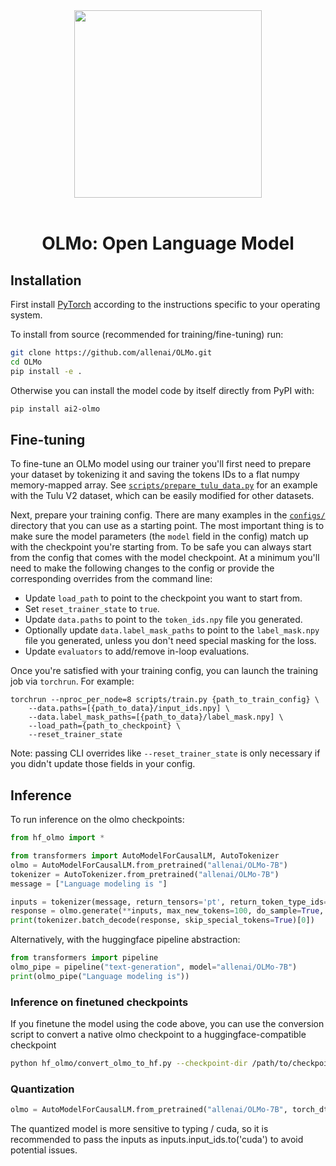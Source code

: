 <div align="center">
  <img src="https://github.com/allenai/OLMo/assets/8812459/774ac485-a535-4768-8f7c-db7be20f5cc3" width="300"/>
  <br>
  <br>
  <h1>OLMo: Open Language Model</h1>
</div>

## Installation

First install [PyTorch](https://pytorch.org) according to the instructions specific to your operating system.

To install from source (recommended for training/fine-tuning) run:

```bash
git clone https://github.com/allenai/OLMo.git
cd OLMo
pip install -e .
```

Otherwise you can install the model code by itself directly from PyPI with:

```bash
pip install ai2-olmo
```

## Fine-tuning

To fine-tune an OLMo model using our trainer you'll first need to prepare your dataset by tokenizing it and saving the tokens IDs to a flat numpy memory-mapped array. See [`scripts/prepare_tulu_data.py`](./scripts/prepare_tulu_data.py) for an example with the Tulu V2 dataset, which can be easily modified for other datasets.

Next, prepare your training config. There are many examples in the [`configs/`](./configs) directory that you can use as a starting point. The most important thing is to make sure the model parameters (the `model` field in the config) match up with the checkpoint you're starting from. To be safe you can always start from the config that comes with the model checkpoint. At a minimum you'll need to make the following changes to the config or provide the corresponding overrides from the command line:

- Update `load_path` to point to the checkpoint you want to start from.
- Set `reset_trainer_state` to `true`.
- Update `data.paths` to point to the `token_ids.npy` file you generated.
- Optionally update `data.label_mask_paths` to point to the `label_mask.npy` file you generated, unless you don't need special masking for the loss.
- Update `evaluators` to add/remove in-loop evaluations.

Once you're satisfied with your training config, you can launch the training job via `torchrun`. For example:

```
torchrun --nproc_per_node=8 scripts/train.py {path_to_train_config} \
    --data.paths=[{path_to_data}/input_ids.npy] \
    --data.label_mask_paths=[{path_to_data}/label_mask.npy] \
    --load_path={path_to_checkpoint} \
    --reset_trainer_state
```

Note: passing CLI overrides like `--reset_trainer_state` is only necessary if you didn't update those fields in your config.


## Inference

To run inference on the olmo checkpoints:

```python
from hf_olmo import *

from transformers import AutoModelForCausalLM, AutoTokenizer
olmo = AutoModelForCausalLM.from_pretrained("allenai/OLMo-7B")
tokenizer = AutoTokenizer.from_pretrained("allenai/OLMo-7B")
message = ["Language modeling is "]

inputs = tokenizer(message, return_tensors='pt', return_token_type_ids=False)
response = olmo.generate(**inputs, max_new_tokens=100, do_sample=True, top_k=50, top_p=0.95)
print(tokenizer.batch_decode(response, skip_special_tokens=True)[0])
```

Alternatively, with the huggingface pipeline abstraction:

```python
from transformers import pipeline
olmo_pipe = pipeline("text-generation", model="allenai/OLMo-7B")
print(olmo_pipe("Language modeling is"))
```


### Inference on finetuned checkpoints

If you finetune the model using the code above, you can use the conversion script to convert a native olmo checkpoint to a huggingface-compatible checkpoint

```bash
python hf_olmo/convert_olmo_to_hf.py --checkpoint-dir /path/to/checkpoint
```

### Quantization

```python
olmo = AutoModelForCausalLM.from_pretrained("allenai/OLMo-7B", torch_dtype=torch.float16, load_in_8bit=True)  # requires bitsandbytes
```

The quantized model is more sensitive to typing / cuda, so it is recommended to pass the inputs as inputs.input_ids.to('cuda') to avoid potential issues.
